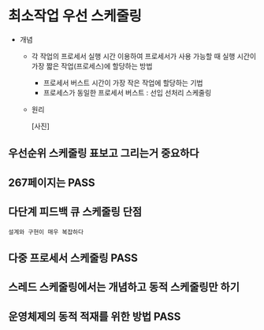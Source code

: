 # 최소작업 우선 스케줄링

+ 개념

    + 각 작업의 프로세서 실행 시간 이용하여 프로세서가 사용 가능할 때 실행 시간이 가장 짧은 작업(프로세스)에 할당하는 방법

        + 프로세서 버스트 시간이 가장 작은 작업에 할당하는 기법
        + 프로세스가 동일한 프로세서 버스트 : 선입 선처리 스케줄링
    
    + 원리

        [사진]


## 우선순위 스케줄링 표보고 그리는거 중요하다

## 267페이지는 PASS

## 다단계 피드백 큐 스케줄링 단점

    설계와 구현이 매우 복잡하다

## 다중 프로세서 스케줄링 PASS

## 스레드 스케줄링에서는 개념하고 동적 스케줄링만 하기

## 운영체제의 동적 적재를 위한 방법 PASS